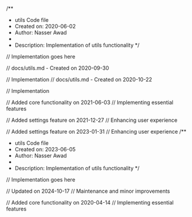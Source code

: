/**
 * utils Code file
 * Created on: 2020-06-02
 * Author: Nasser Awad
 *
 * Description: Implementation of utils functionality
 */
 
// Implementation goes here

// docs/utils.md - Created on 2020-09-30

// Implementation
// docs/utils.md - Created on 2020-10-22

// Implementation

// Added core functionality on 2021-06-03
// Implementing essential features

// Added settings feature on 2021-12-27
// Enhancing user experience

// Added settings feature on 2023-01-31
// Enhancing user experience
/**
 * utils Code file
 * Created on: 2023-06-05
 * Author: Nasser Awad
 *
 * Description: Implementation of utils functionality
 */
 
// Implementation goes here


// Updated on 2024-10-17
// Maintenance and minor improvements

// Added core functionality on 2020-04-14
// Implementing essential features
